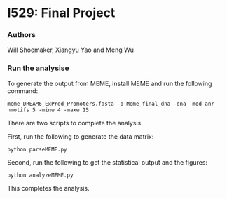 # I529: Final Project

### Authors 

Will Shoemaker, Xiangyu Yao and Meng Wu

### Run the analysise 

To generate the output from MEME, install MEME and run the following command:

	meme DREAM6_ExPred_Promoters.fasta -o Meme_final_dna -dna -mod anr -nmotifs 5 -minw 4 -maxw 15

There are two scripts to complete the analysis. 

First, run the following to generate the data matrix:

	python parseMEME.py

Second, run the following to get the statistical output and the figures:

	python analyzeMEME.py

This completes the analysis.
	
